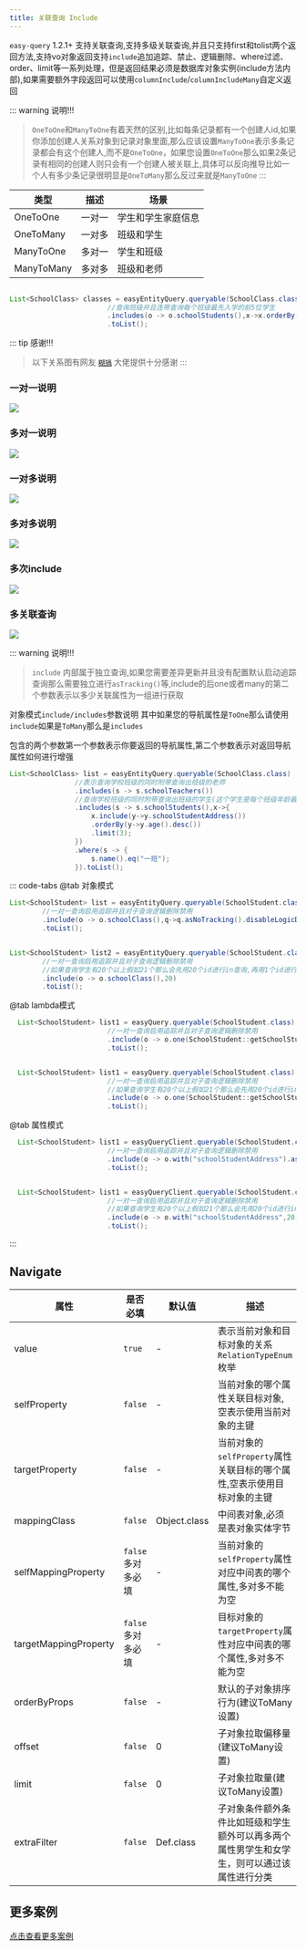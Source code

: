 ```yaml
---
title: 关联查询 Include
---
```


`easy-query` 1.2.1+ 支持关联查询,支持多级关联查询,并且只支持first和tolist两个返回方法,支持vo对象返回支持`include`追加追踪、禁止、逻辑删除、where过滤、order、limit等一系列处理，但是返回结果必须是数据库对象实例(include方法内部),如果需要额外字段返回可以使用`columnInclude`/`columnIncludeMany`自定义返回

::: warning 说明!!!
> `OneToOne`和`ManyToOne`有着天然的区别,比如每条记录都有一个创建人id,如果你添加创建人关系对象到记录对象里面,那么应该设置`ManyToOne`表示多条记录都会有这个创建人,而不是`OneToOne`，如果您设置`OneToOne`那么如果2条记录有相同的创建人则只会有一个创建人被关联上,具体可以反向推导比如一个人有多少条记录很明显是`OneToMany`那么反过来就是`ManyToOne`
:::

类型  | 描述 | 场景 
--- | --- | --- 
OneToOne | 一对一  | 学生和学生家庭信息
OneToMany | 一对多 | 班级和学生
ManyToOne | 多对一  | 学生和班级
ManyToMany | 多对多  | 班级和老师

```java

List<SchoolClass> classes = easyEntityQuery.queryable(SchoolClass.class)
                        //查询班级并且连带查询每个班级最先入学的前5位学生
                        .includes(o -> o.schoolStudents(),x->x.orderBy(u->u.createTime().asc()).limit(5))
                        .toList();

```


::: tip 感谢!!!
> 以下关系图有网友 [`糊搞`](https://gitee.com/gollyhu) 大佬提供十分感谢
:::

### 一对一说明
<img src="/include1.png">

### 多对一说明
<img src="/include2.png">

### 一对多说明

<img src="/include3.png">

### 多对多说明

<img src="/include4.png">

### 多次include

<img src="/include5.png">

### 多关联查询

<img src="/include6.png">


::: warning 说明!!!
> `include` 内部属于独立查询,如果您需要差异更新并且没有配置默认启动追踪查询那么需要独立进行`asTracking()`等,include的后one或者many的第二个参数表示以多少关联属性为一组进行获取

对象模式`include/includes`参数说明 其中如果您的导航属性是`ToOne`那么请使用`include`如果是`ToMany`那么是`includes`

包含的两个参数第一个参数表示你要返回的导航属性,第二个参数表示对返回导航属性如何进行增强
```java
List<SchoolClass> list = easyEntityQuery.queryable(SchoolClass.class)
                //表示查询学校班级的同时附带查询出班级的老师
                .includes(s -> s.schoolTeachers())
                //查询学校班级的同时附带查询出班级的学生(这个学生是每个班级年龄最大的三个)并且返回的学生也需要返回学生地址
                .includes(s -> s.schoolStudents(),x->{
                    x.include(y->y.schoolStudentAddress())
                    .orderBy(y->y.age().desc())
                    .limit(3);
                })
                .where(s -> {
                    s.name().eq("一班");
                }).toList();
```

::: code-tabs
@tab 对象模式
```java
List<SchoolStudent> list = easyEntityQuery.queryable(SchoolStudent.class)
        //一对一查询启用追踪并且对子查询逻辑删除禁用
        .include(o -> o.schoolClass(),q->q.asNoTracking().disableLogicDelete())
        .toList();


List<SchoolStudent> list2 = easyEntityQuery.queryable(SchoolStudent.class)
        //一对一查询启用追踪并且对子查询逻辑删除禁用
        //如果查询学生有20个以上假如21个那么会先用20个id进行in查询,再用1个id进行查询最后进行合并
        .include(o -> o.schoolClass(),20)
        .toList();
```

@tab lambda模式
```java
  List<SchoolStudent> list1 = easyQuery.queryable(SchoolStudent.class)
                        //一对一查询启用追踪并且对子查询逻辑删除禁用
                        .include(o -> o.one(SchoolStudent::getSchoolStudentAddress).asTracking().disableLogicDelete())
                        .toList();


  List<SchoolStudent> list1 = easyQuery.queryable(SchoolStudent.class)
                        //一对一查询启用追踪并且对子查询逻辑删除禁用
                        //如果查询学生有20个以上假如21个那么会先用20个id进行in查询,再用1个id进行查询最后进行合并
                        .include(o -> o.one(SchoolStudent::getSchoolStudentAddress,20))
                        .toList();
```
@tab 属性模式
```java
  List<SchoolStudent> list1 = easyQueryClient.queryable(SchoolStudent.class)
                        //一对一查询启用追踪并且对子查询逻辑删除禁用
                        .include(o -> o.with("schoolStudentAddress").asTracking().disableLogicDelete())
                        .toList();


  List<SchoolStudent> list1 = easyQueryClient.queryable(SchoolStudent.class)
                        //一对一查询启用追踪并且对子查询逻辑删除禁用
                        //如果查询学生有20个以上假如21个那么会先用20个id进行in查询,再用1个id进行查询最后进行合并
                        .include(o -> o.with("schoolStudentAddress",20))
                        .toList();
```


::: 

## Navigate


属性  | 是否必填 | 默认值  | 描述
--- | --- | --- | --- 
value | `true`  | - | 表示当前对象和目标对象的关系`RelationTypeEnum`枚举
selfProperty | `false`  | - | 当前对象的哪个属性关联目标对象,空表示使用当前对象的主键
targetProperty | `false`  | - | 当前对象的`selfProperty`属性关联目标的哪个属性,空表示使用目标对象的主键
mappingClass | `false`  | Object.class | 中间表对象,必须是表对象实体字节
selfMappingProperty | `false`多对多必填  | - | 当前对象的`selfProperty`属性对应中间表的哪个属性,多对多不能为空
targetMappingProperty | `false`多对多必填  | - | 目标对象的`targetProperty`属性对应中间表的哪个属性,多对多不能为空
orderByProps | `false`  | - | 默认的子对象排序行为(建议ToMany设置)
offset | `false` | 0 | 子对象拉取偏移量(建议ToMany设置)
limit | `false`  | 0 | 子对象拉取量(建议ToMany设置)
extraFilter | `false`  | Def.class | 子对象条件额外条件比如班级和学生额外可以再多两个属性男学生和女学生，则可以通过该属性进行分类


## 更多案例
 [点击查看更多案例](/easy-query-doc/examples/include-example)